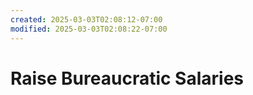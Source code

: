```yaml
---
created: 2025-03-03T02:08:12-07:00
modified: 2025-03-03T02:08:22-07:00
---
```


# Raise Bureaucratic Salaries

